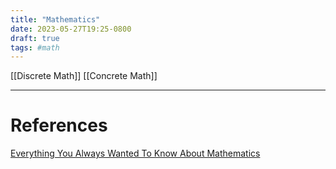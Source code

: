 ```yaml
---
title: "Mathematics"
date: 2023-05-27T19:25-0800
draft: true
tags: #math
---
```


[[Discrete Math]]
[[Concrete Math]]


---
# References

[Everything You Always Wanted To Know About Mathematics](https://www.math.cmu.edu/~jmackey/151_128/bws_book.pdf)
